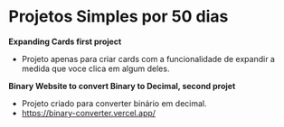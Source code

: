 # Projetos Simples por 50 dias

**Expanding Cards first project**

- Projeto apenas para criar cards com a funcionalidade de expandir a medida que voce clica em algum deles.

**Binary Website to convert Binary to Decimal, second projet**

- Projeto criado para converter binário em decimal.
- https://binary-converter.vercel.app/
